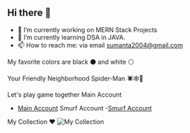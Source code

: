 ## Hi there 👋

<!--
**SumantaBhattacharya/SumantaBhattacharya** is a ✨ _special_ ✨ repository because its `README.md` (this file) appears on your GitHub profile.
-->
<!--
Here are some ideas to get you started:
-->

- 🔭 I’m currently working on MERN Stack Projects
- 🌱 I’m currently learning DSA in JAVA.
- 📫 How to reach me: via email sumanta2004@gmail.com

My favorite colors are black ⚫ and white ⚪

Your Friendly Neighborhood Spider-Man 🕷️🕸️🕺 

Let's play game together 
Main Account
   - [Main Account](https://steamcommunity.com/id/sudbha98/) 
Smurf Account
   -[Smurf Account](https://steamcommunity.com/id/Sudip2017)
   
My Collection ❤
![My Collection](https://i.pinimg.com/736x/99/fd/a3/99fda30e7ff7f8aa3a3b2f8da9dacb70.jpg)
